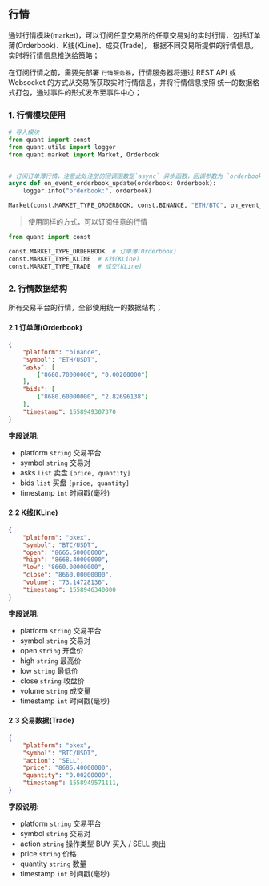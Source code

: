 ## 行情

通过行情模块(market)，可以订阅任意交易所的任意交易对的实时行情，包括订单薄(Orderbook)、K线(KLine)、成交(Trade)，
根据不同交易所提供的行情信息，实时将行情信息推送给策略；

在订阅行情之前，需要先部署 `行情服务器`，行情服务器将通过 REST API 或 Websocket 的方式从交易所获取实时行情信息，并将行情信息按照
统一的数据格式打包，通过事件的形式发布至事件中心；


### 1. 行情模块使用

```python
# 导入模块
from quant import const
from quant.utils import logger
from quant.market import Market, Orderbook


# 订阅订单薄行情，注意此处注册的回调函数是`async` 异步函数，回调参数为 `orderbook` 对象，数据结构查看下边的介绍。
async def on_event_orderbook_update(orderbook: Orderbook):
    logger.info("orderbook:", orderbook)

Market(const.MARKET_TYPE_ORDERBOOK, const.BINANCE, "ETH/BTC", on_event_orderbook_update)
```

> 使用同样的方式，可以订阅任意的行情
```python
from quant import const

const.MARKET_TYPE_ORDERBOOK  # 订单薄(Orderbook)
const.MARKET_TYPE_KLINE  # K线(KLine)
const.MARKET_TYPE_TRADE  # 成交(KLine)
```


### 2. 行情数据结构

所有交易平台的行情，全部使用统一的数据结构；

#### 2.1 订单薄(Orderbook)
```json
{
    "platform": "binance",
    "symbol": "ETH/USDT",
    "asks": [
        ["8680.70000000", "0.00200000"]
    ],
    "bids": [
        ["8680.60000000", "2.82696138"]
    ],
    "timestamp": 1558949307370
}
```

**字段说明**:
- platform `string` 交易平台
- symbol `string` 交易对
- asks `list` 卖盘 `[price, quantity]`
- bids `list` 买盘 `[price, quantity]`
- timestamp `int` 时间戳(毫秒)


#### 2.2 K线(KLine)
```json
{
    "platform": "okex",
    "symbol": "BTC/USDT",
    "open": "8665.50000000",
    "high": "8668.40000000",
    "low": "8660.00000000",
    "close": "8660.00000000",
    "volume": "73.14728136",
    "timestamp": 1558946340000
}
```

**字段说明**:
- platform `string` 交易平台
- symbol `string` 交易对
- open `string` 开盘价
- high `string` 最高价
- low `string` 最低价
- close `string` 收盘价
- volume `string` 成交量
- timestamp `int` 时间戳(毫秒)


#### 2.3 交易数据(Trade)
```json
{
    "platform": "okex", 
    "symbol": "BTC/USDT", 
    "action": "SELL", 
    "price": "8686.40000000", 
    "quantity": "0.00200000", 
    "timestamp": 1558949571111,
}
```

**字段说明**:
- platform `string` 交易平台
- symbol `string` 交易对
- action `string` 操作类型 BUY 买入 / SELL 卖出
- price `string` 价格
- quantity `string` 数量
- timestamp `int` 时间戳(毫秒)
